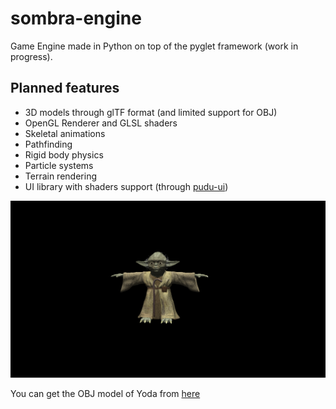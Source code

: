 # sombra-engine 

Game Engine made in Python on top of the pyglet framework (work in progress).

## Planned features

- 3D models through glTF format (and limited support for OBJ)
- OpenGL Renderer and GLSL shaders
- Skeletal animations
- Pathfinding
- Rigid body physics
- Particle systems
- Terrain rendering
- UI library with shaders support (through [pudu-ui](https://github.com/sombra-studio/pudu-ui))

![screenshot](docs/screenshot.png)

You can get the OBJ model of Yoda from [here](https://graphics.cs.utah.edu/courses/cs6610/spring2022/prj04/yoda.zip)
